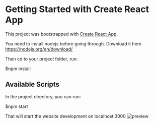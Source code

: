 # Getting Started with Create React App

This project was bootstrapped with [Create React App](https://github.com/facebook/create-react-app).

You need to install nodejs before going through.
Download it here https://nodejs.org/en/download/

Then cd to your project folder, run:

$npm install

## Available Scripts

In the project directory, you can run:

$npm start

That will start the website development on localhost:3000
![preview](https://user-images.githubusercontent.com/91133873/143982024-c49fa144-b9f4-4a42-8443-e8328c8ab4d8.png)
